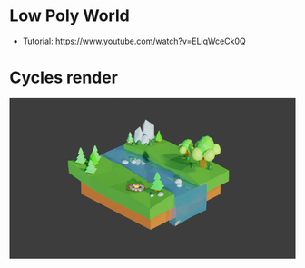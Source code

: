 # Low Poly World

- Tutorial: https://www.youtube.com/watch?v=ELiqWceCk0Q

# Cycles render

<img src="cycles.png" />

